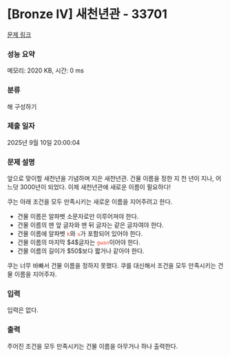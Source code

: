 # [Bronze IV] 새천년관 - 33701 

[문제 링크](https://www.acmicpc.net/problem/33701) 

### 성능 요약

메모리: 2020 KB, 시간: 0 ms

### 분류

해 구성하기

### 제출 일자

2025년 9월 10일 20:00:04

### 문제 설명

<p>앞으로 맞이할 새천년을 기념하며 지은 새천년관. 건물 이름을 정한 지 천 년이 지나, 어느덧 3000년이 되었다. 이제 새천년관에 새로운 이름이 필요하다!</p>

<p>쿠는 아래 조건을 모두 만족시키는 새로운 이름을 지어주려고 한다.</p>

<ul>
	<li>건물 이름은 알파벳 소문자로만 이루어져야 한다.</li>
	<li>건물 이름의 맨 앞 글자와 맨 뒤 글자는 같은 글자여야 한다.</li>
	<li>건물 이름에 알파벳 <span style="color:#e74c3c;"><code>k</code></span>와 <span style="color:#e74c3c;"><code>u</code></span>가 포함되어 있어야 한다.</li>
	<li>건물 이름의 마지막 $4$글자는 <span style="color:#e74c3c;"><code>gwan</code></span>이어야 한다.</li>
	<li>건물 이름의 길이가 $50$보다 짧거나 같아야 한다.</li>
</ul>

<p>쿠는 너무 바빠서 건물 이름을 정하지 못했다. 쿠를 대신해서 조건을 모두 만족시키는 건물 이름을 지어주자. </p>

### 입력 

 <p>입력은 없다.</p>

### 출력 

 <p>주어진 조건을 모두 만족시키는 건물 이름을 아무거나 하나 출력한다.</p>

